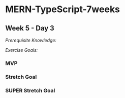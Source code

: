 # MERN-TypeScript-7weeks

## Week 5 - Day 3

*Prerequisite Knowledge:*

*Exercise Goals:*

### MVP


### Stretch Goal


### SUPER Stretch Goal